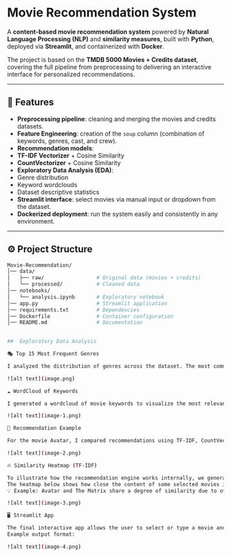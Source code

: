 #  Movie Recommendation System  

A **content-based movie recommendation system** powered by **Natural Language Processing (NLP)** and **similarity measures**, built with **Python**, deployed via **Streamlit**, and containerized with **Docker**.  

The project is based on the **TMDB 5000 Movies + Credits dataset**, covering the full pipeline from preprocessing to delivering an interactive interface for personalized recommendations.  

---

## 📌 Features  

-  **Preprocessing pipeline**: cleaning and merging the movies and credits datasets.  
-  **Feature Engineering**: creation of the `soup` column (combination of keywords, genres, cast, and crew).  
-  **Recommendation models**:  
  - **TF-IDF Vectorizer** + Cosine Similarity  
  - **CountVectorizer** + Cosine Similarity  
-  **Exploratory Data Analysis (EDA)**:  
  - Genre distribution  
  - Keyword wordclouds  
  - Dataset descriptive statistics  
-  **Streamlit interface**: select movies via manual input or dropdown from the dataset.  
-  **Dockerized deployment**: run the system easily and consistently in any environment.  

---

## ⚙️ Project Structure  

```bash
Movie-Recommendation/
│── data/
│   ├── raw/                 # Original data (movies + credits)
│   └── processed/           # Cleaned data
│── notebooks/
│   └── analysis.ipynb       # Exploratory notebook
│── app.py                   # Streamlit application
│── requirements.txt         # Dependencies
│── Dockerfile               # Container configuration
│── README.md                # Documentation
   

##  Exploratory Data Analysis

🎭 Top 15 Most Frequent Genres

I analyzed the distribution of genres across the dataset. The most common genres are Action, Adventure, Drama, and Comedy.

![alt text](image.png)

☁️ WordCloud of Keywords

I generated a wordcloud of movie keywords to visualize the most relevant concepts driving movie metadata. Larger words indicate higher frequency.

![alt text](image-1.png)

🤖 Recommendation Example

For the movie Avatar, I compared recommendations using TF-IDF, CountVectorizer, and Sigmoid Kernel.

![alt text](image-2.png)

🔥 Similarity Heatmap (TF-IDF)

To illustrate how the recommendation engine works internally, we generated a similarity matrix using TF-IDF + Cosine Similarity.
The heatmap below shows how close the content of some selected movies is:
💡 Example: Avatar and The Matrix share a degree of similarity due to overlapping sci-fi and action elements.

![alt text](image-3.png)

🖥️ Streamlit App

The final interactive app allows the user to select or type a movie and receive personalized recommendations.
Example output format:

![alt text](image-4.png)
